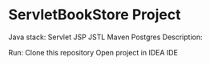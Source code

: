 # ServletBookStore Project
Java stack:
  Servlet 
  JSP
  JSTL
  Maven
  Postgres
Description:
  
Run:
  Clone this repository
  Open project in IDEA IDE
  
  
